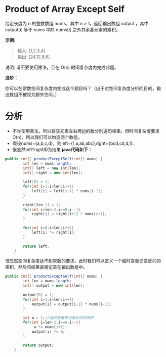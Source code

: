 # Product of Array Except Self
给定长度为 n 的整数数组 nums，其中 n > 1，返回输出数组 output ，其中 output[i] 等于 nums 中除 nums[i] 之外其余各元素的乘积。

**示例:**

> 输入: [1,2,3,4]<br>
> 输出: [24,12,8,6]

说明: 请不要使用除法，且在 O(n) 时间复杂度内完成此题。

**进阶：**

你可以在常数空间复杂度内完成这个题目吗？（出于对空间复杂度分析的目的，输出数组不被视为额外空间。）
# 分析
  * 不许使用乘法，所以将该元素左右两边的数分别遍历相乘。但时间复杂度要求O(n)，所以我们可以构造两个数组。
  * 假设nums={a,b,c,d}，则left={1,a,ab,abc},right={bcd,cd,d,1}.
  * 很显然left*right即为结果
**java代码如下：**
```Java
public int[] productExceptSelf(int[] nums) {
        int len = nums.length;
        int[] left = new int[len];
        int[] right = new int[len];
        
        left[0] = 1;
        for(int i=1;i<len;i++){
            left[i] = left[i-1] * nums[i-1];
        }
        
        right[len-1] = 1;
        for(int i=len-2;i>=0;i--){
            right[i] = right[i+1] * nums[i+1];
        }
        
        for(int i=0;i<len;i++){
            left[i] *= right[i];
        }
        
        return left;
    }
```
很显然空间复杂度达不到常数的要求。此时我们可以定义一个临时变量记录反向的乘积，然后将结果直接记录在输出数组中。
```java
public int[] productExceptSelf(int[] nums) {
        int len = nums.length;
        int[] output = new int[len];
        
        output[0] = 1;
        for(int i=1;i<len;i++){
            output[i] = output[i-1] * nums[i-1];
        }
        
        int a = 1;//临时变量来记录反向的乘积
        for(int i=len-2;i>=0;i--){
             a *= nums[i+1];
            output[i] *= a;
        }
        
        return output;
    }
```
